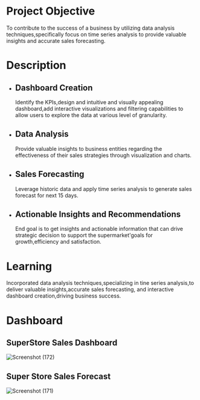 # Project Objective
 To contribute to the success of a business by utilizing data analysis techniques,specifically focus on time series analysis to provide valuable insights and accurate sales forecasting.

 # Description
- ## Dashboard Creation
    Identify the KPIs,design and intuitive and visually appealing dashboard,add interactive visualizations and filtering capabilities to allow users to explore the data at various level of granularity.
- ## Data Analysis
   Provide valuable insights to business entities regarding the effectiveness of their sales strategies through visualization and charts.
- ## Sales Forecasting
  Leverage historic data and apply  time series analysis to generate sales forecast for next 15 days.
- ## Actionable Insights and Recommendations
   End goal is to get insights and  actionable information that can drive strategic decision to support the supermarket'goals for growth,efficiency and satisfaction.

# Learning
Incorporated data analysis techniques,specializing in tine series analysis,to deliver valuable insights,accurate sales forecasting, and interactive dashboard creation,driving business success.

# Dashboard 
## SuperStore Sales Dashboard

![Screenshot (172)](https://github.com/user-attachments/assets/429bfdc7-8a8e-493d-8e55-b6b009906566)

## Super Store Sales Forecast

![Screenshot (171)](https://github.com/user-attachments/assets/e474a281-1718-44d0-a979-96398a9c02ff)


